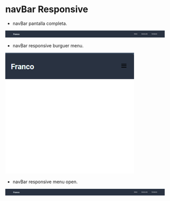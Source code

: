 # navBar Responsive

- navBar pantalla completa.

![](https://github.com/k-tw0/NavBarCSS/blob/main/Screenshot%202024-02-28%20182501.png)

- navBar responsive burguer menu.

![](https://github.com/k-tw0/NavBarCSS/blob/main/Screenshot%202024-02-28%20182826.png)

- navBar responsive menu open.

![](https://github.com/k-tw0/NavBarCSS/blob/main/Screenshot%202024-02-28%20182501.png)

